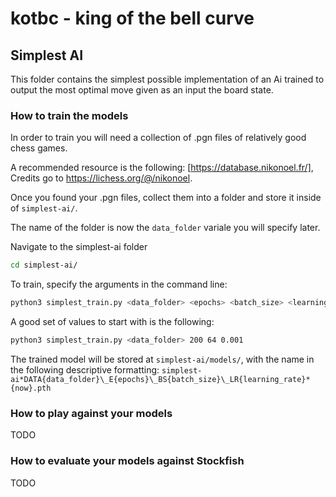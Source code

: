 # kotbc - king of the bell curve

## Simplest AI

This folder contains the simplest possible implementation of an Ai trained to output the most optimal move given as an input the board state.

### How to train the models

In order to train you will need a collection of .pgn files of relatively good chess games.

A recommended resource is the following: [https://database.nikonoel.fr/], Credits go to https://lichess.org/@/nikonoel.

Once you found your .pgn files, collect them into a folder and store it inside of `simplest-ai/`.

The name of the folder is now the `data_folder` variale you will specify later.

Navigate to the simplest-ai folder

```sh
cd simplest-ai/
```

To train, specify the arguments in the command line:

```sh
python3 simplest_train.py <data_folder> <epochs> <batch_size> <learning_rate>
```

A good set of values to start with is the following:

```sh
python3 simplest_train.py <data_folder> 200 64 0.001
```

The trained model will be stored at `simplest-ai/models/`, with the name in the following descriptive formatting: `simplest-ai*DATA{data_folder}\_E{epochs}\_BS{batch_size}\_LR{learning_rate}*{now}.pth`

### How to play against your models

TODO

### How to evaluate your models against Stockfish

TODO
